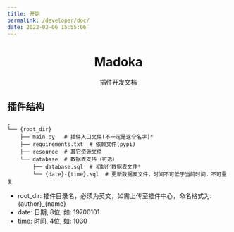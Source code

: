 ```yaml
---
title: 开始
permalink: /developer/doc/
date: 2022-02-06 15:55:06
---
```


<div align="center">

# Madoka

插件开发文档

</div>

## 插件结构

```
.
└── {root_dir}
    ├── main.py   # 插件入口文件(不一定是这个名字)*
    ├── requirements.txt  # 依赖文件(pypi)
    ├── resource  # 其它资源文件
    └── database  # 数据表支持（可选）
        ├── database.sql  # 初始化数据表文件*
        └── {date}-{time}.sql  # 更新数据表文件，时间不可低于当前时间，不可重复
```

- root_dir: 插件目录名，必须为英文，如需上传至插件中心，命名格式为: {author}_{name}
- date: 日期, 8位, 如: 19700101
- time: 时间, 4位, 如: 1030

